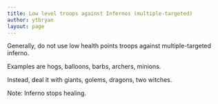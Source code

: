 ```yaml
---
title: Low level troops against Infernos (multiple-targeted)
author: ytbryan
layout: page
---
```

Generally, do not use low health points troops against multiple-targeted inferno. 

Examples are hogs, balloons, barbs, archers, minions. 

Instead, deal it with giants, golems, dragons, two witches. 

Note: Inferno stops healing.
